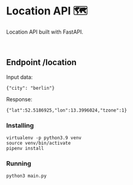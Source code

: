 # Location API 🗺


Location API built with FastAPI. 

<br>

## Endpoint /location

Input data:

```
{"city": "berlin"}
```

Response:

```
{"lat":52.5186925,"lon":13.3996024,"tzone":1}
```


### Installing

```
virtualenv -p python3.9 venv
source venv/bin/activate
pipenv install
```

### Running


```
python3 main.py
```
